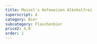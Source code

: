 ```yaml
---
title: Maisel's Hefeweizen Alkoholfrei
superscript: A
category: Bier
subcategory: Flaschenbier
price2: 4,0
order: 1
---
```

